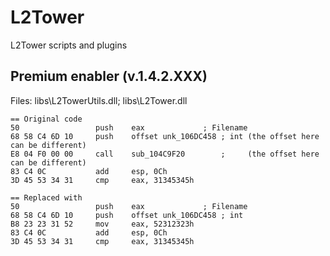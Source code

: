 # L2Tower
L2Tower scripts and plugins


## Premium enabler (v.1.4.2.XXX)

Files: libs\L2TowerUtils.dll; libs\L2Tower.dll

```
== Original code
50                 push    eax             ; Filename
68 58 C4 6D 10     push    offset unk_106DC458 ; int (the offset here can be different)
E8 04 F0 00 00     call    sub_104C9F20        ;     (the offset here can be different)
83 C4 0C           add     esp, 0Ch
3D 45 53 34 31     cmp     eax, 31345345h

== Replaced with
50                 push    eax             ; Filename
68 58 C4 6D 10     push    offset unk_106DC458 ; int
B8 23 23 31 52     mov     eax, 52312323h
83 C4 0C           add     esp, 0Ch
3D 45 53 34 31     cmp     eax, 31345345h
```


